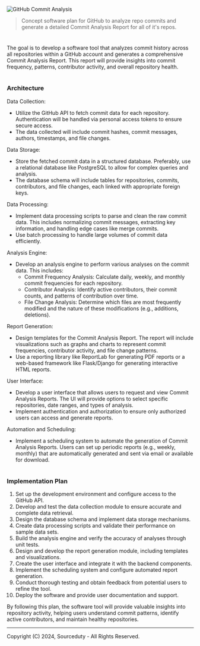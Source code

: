 ![GitHub Commit Analysis](https://github.com/sourceduty/GitHub_Commit_Analyzer/assets/123030236/a54ab241-30ad-4e66-b0db-33a8f7585253)

> Concept software plan for GitHub to analyze repo commits and generate a detailed Commit Analysis Report for all of it's repos.

#

The goal is to develop a software tool that analyzes commit history across all repositories within a GitHub account and generates a comprehensive Commit Analysis Report. This report will provide insights into commit frequency, patterns, contributor activity, and overall repository health.

#
### Architecture

Data Collection:
- Utilize the GitHub API to fetch commit data for each repository. Authentication will be handled via personal access tokens to ensure secure access.
- The data collected will include commit hashes, commit messages, authors, timestamps, and file changes.

Data Storage:
- Store the fetched commit data in a structured database. Preferably, use a relational database like PostgreSQL to allow for complex queries and analysis.
- The database schema will include tables for repositories, commits, contributors, and file changes, each linked with appropriate foreign keys.

Data Processing:
- Implement data processing scripts to parse and clean the raw commit data. This includes normalizing commit messages, extracting key information, and handling edge cases like merge commits.
- Use batch processing to handle large volumes of commit data efficiently.

Analysis Engine:
- Develop an analysis engine to perform various analyses on the commit data. This includes:
  - Commit Frequency Analysis: Calculate daily, weekly, and monthly commit frequencies for each repository.
  - Contributor Analysis: Identify active contributors, their commit counts, and patterns of contribution over time.
  - File Change Analysis: Determine which files are most frequently modified and the nature of these modifications (e.g., additions, deletions).

Report Generation:
- Design templates for the Commit Analysis Report. The report will include visualizations such as graphs and charts to represent commit frequencies, contributor activity, and file change patterns.
- Use a reporting library like ReportLab for generating PDF reports or a web-based framework like Flask/Django for generating interactive HTML reports.

User Interface:
- Develop a user interface that allows users to request and view Commit Analysis Reports. The UI will provide options to select specific repositories, date ranges, and types of analysis.
- Implement authentication and authorization to ensure only authorized users can access and generate reports.

Automation and Scheduling:
- Implement a scheduling system to automate the generation of Commit Analysis Reports. Users can set up periodic reports (e.g., weekly, monthly) that are automatically generated and sent via email or available for download.

#
### Implementation Plan

1. Set up the development environment and configure access to the GitHub API.
2. Develop and test the data collection module to ensure accurate and complete data retrieval.
3. Design the database schema and implement data storage mechanisms.
4. Create data processing scripts and validate their performance on sample data sets.
5. Build the analysis engine and verify the accuracy of analyses through unit tests.
6. Design and develop the report generation module, including templates and visualizations.
7. Create the user interface and integrate it with the backend components.
8. Implement the scheduling system and configure automated report generation.
9. Conduct thorough testing and obtain feedback from potential users to refine the tool.
10. Deploy the software and provide user documentation and support.

By following this plan, the software tool will provide valuable insights into repository activity, helping users understand commit patterns, identify active contributors, and maintain healthy repositories.

***
Copyright (C) 2024, Sourceduty - All Rights Reserved.

